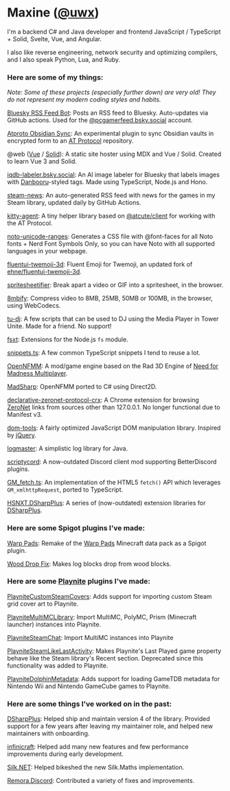 # Maxine ([@uwx](https://github.com/uwx))

I'm a backend C# and Java developer and frontend JavaScript / TypeScript + Solid,
Svelte, Vue, and Angular.

I also like reverse engineering, network security and optimizing compilers, and I also speak Python, Lua, and Ruby.

### Here are some of my things:

*Note: Some of these projects (especially further down) are very old! They do not represent my modern coding styles and habits.*

[Bluesky RSS Feed Bot](https://github.com/uwx/bsky-pcgamer-rss):
Posts an RSS feed to Bluesky. Auto-updates via GitHub actions. Used for the [@pcgamerfeed.bsky.social](https://bsky.app/profile/pcgamerfeed.bsky.social) account.

[Atproto Obsidian Sync](https://github.com/obsidat/obsidat.github.io):
An experimental plugin to sync Obsidian vaults in encrypted form to an [AT Protocol](https://atproto.com/) repository.

@web ([Vue](https://atweb-vue.github.io) / [Solid](https://atweb-solid.github.io)): A static site hoster using MDX and Vue / Solid. Created to learn Vue 3 and Solid.

[iqdb-labeler.bsky.social](https://bsky.app/profile/iqdb-labeler.bsky.social): An AI image labeler for Bluesky that labels images with [Danbooru](https://safebooru.donmai.us/tags)-styled tags. Made using TypeScript, Node.js and Hono.

[steam-news](https://github.com/uwx/steam-news): An auto-generated RSS feed with news for the games in my Steam library, updated daily by GitHub Actions.

[kitty-agent](https://github.com/uwx/kitty-agent): A tiny helper library based on [@atcute/client](https://github.com/mary-ext/atcute/tree/trunk/packages/core/client) for working with the AT Protocol.

[noto-unicode-ranges](https://github.com/uwx/noto-unicode-ranges): Generates a CSS file with @font-faces for all Noto fonts + Nerd Font Symbols Only, so you can have Noto with all supported languages in your webpage.

[fluentui-twemoji-3d](https://github.com/uwx/fluentui-twemoji-3d): Fluent Emoji for Twemoji, an updated fork of [ehne/fluentui-twemoji-3d](https://github.com/ehne/fluentui-twemoji-3d).

[spritesheetifier](https://uwx.github.io/spritesheetifier/): Break apart a video or GIF into a spritesheet, in the browser.

[8mbify](https://uwx.github.io/8mbify/): Compress video to 8MB, 25MB, 50MB or 100MB, in the browser, using WebCodecs.

[tu-dj](https://github.com/uwx/tu-dj): A few scripts that can be used to DJ using the Media Player in Tower Unite. Made for a friend. No support!

[fsxt](https://github.com/uwx-node-modules/fsxt): Extensions for the Node.js `fs` module.

[snippets.ts](https://github.com/uwx/snippets.ts): A few common TypeScript snippets I tend to reuse a lot.

[OpenNFMM](https://github.com/uwx/OpenNFMM): A mod/game engine based on the Rad 3D Engine of [Need for Madness Multiplayer](http://www.needformadness.com/).

[MadSharp](https://github.com/uwx/MadSharp): OpenNFMM ported to C# using Direct2D.

[declarative-zeronet-protocol-crx](https://github.com/uwx/declarative-zeronet-protocol-crx): A Chrome extension for browsing [ZeroNet](https://zeronet.io/) links from sources other than 127.0.0.1. No longer functional due to Manifest v3.

[dom-tools](https://github.com/uwx/dom-tools): A fairly optimized JavaScript DOM manipulation library. Inspired by [jQuery](https://jquery.com/).

[logmaster](https://github.com/uwx/logmaster): A simplistic log library for Java.

[scriptycord](https://github.com/uwx/scriptycord): A now-outdated Discord client mod supporting BetterDiscord plugins.

[GM_fetch.ts](https://github.com/uwx/GM_fetch.ts): An implementation of the HTML5 `fetch()` API which leverages `GM_xmlhttpRequest`, ported to TypeScript.

[HSNXT.DSharpPlus](https://github.com/uwx/HSNXT.DSharpPlus): A series of (now-outdated) extension libraries for [DSharpPlus](https://github.com/DSharpPlus/DSharpPlus).

### Here are some Spigot plugins I've made:

[Warp Pads](https://github.com/uwx/WarpPads): Remake of the [Warp Pads](https://github.com/SmoochyPit/Warp-Pads) Minecraft data pack as a Spigot plugin.

[Wood Drop Fix](https://github.com/uwx/WoodDropFix): Makes log blocks drop from wood blocks.

### Here are some [Playnite](https://playnite.link) plugins I've made:

[PlayniteCustomSteamCovers](https://github.com/uwx/PlayniteCustomSteamCovers): Adds support for importing custom Steam grid cover art to Playnite.

[PlayniteMultiMCLibrary](https://github.com/uwx/PlayniteMultiMCLibrary): Import MultiMC, PolyMC, Prism (Minecraft launcher) instances into Playnite.

[PlayniteSteamChat](https://github.com/uwx/PlayniteSteamChat): Import MultiMC instances into Playnite

[PlayniteSteamLikeLastActivity](https://github.com/uwx/PlayniteSteamLikeLastActivity): Makes Playnite's Last Played game property behave like the Steam library's Recent section. Deprecated since this functionality was added to Playnite.

[PlayniteDolphinMetadata](https://github.com/uwx/PlayniteDolphinMetadata): Adds support for loading GameTDB metadata for Nintendo Wii and Nintendo GameCube games to Playnite.

### Here are some things I've worked on in the past:

[DSharpPlus](https://github.com/DSharpPlus/DSharpPlus): Helped ship and maintain version 4 of the library. Provided support for a few years after leaving my maintainer role, and helped new maintainers with onboarding.

[infinicraft](https://github.com/uwx/infinicraft): Helped add many new features and few performance improvements during early development.

[Silk.NET](https://github.com/dotnet/Silk.NET): Helped bikeshed the new Silk.Maths implementation.

[Remora.Discord](https://github.com/Remora/Remora.Discord): Contributed a variety of fixes and improvements.